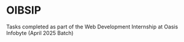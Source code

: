 # OIBSIP
Tasks completed as part of the Web Development Internship at Oasis Infobyte (April 2025 Batch)
